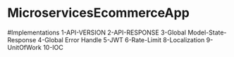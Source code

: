 # MicroservicesEcommerceApp
#Implementations
1-API-VERSION
2-API-RESPONSE
3-Global Model-State-Response
4-Global Error Handle
5-JWT
6-Rate-Limit
8-Localization
9-UnitOfWork
10-IOC
